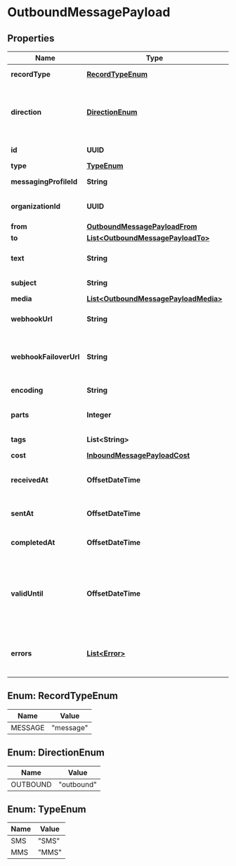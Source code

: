

# OutboundMessagePayload


## Properties

Name | Type | Description | Notes
------------ | ------------- | ------------- | -------------
**recordType** | [**RecordTypeEnum**](#RecordTypeEnum) | Identifies the type of the resource. |  [optional]
**direction** | [**DirectionEnum**](#DirectionEnum) | The direction of the message. Inbound messages are sent to you whereas outbound messages are sent from you. |  [optional]
**id** | **UUID** | Identifies the type of resource. |  [optional]
**type** | [**TypeEnum**](#TypeEnum) | The type of message. |  [optional]
**messagingProfileId** | **String** | Unique identifier for a messaging profile. |  [optional]
**organizationId** | **UUID** | The id of the organization the messaging profile belongs to. |  [optional]
**from** | [**OutboundMessagePayloadFrom**](OutboundMessagePayloadFrom.md) |  |  [optional]
**to** | [**List&lt;OutboundMessagePayloadTo&gt;**](OutboundMessagePayloadTo.md) |  |  [optional]
**text** | **String** | Message body (i.e., content) as a non-empty string.  **Required for SMS** |  [optional]
**subject** | **String** | Subject of multimedia message |  [optional]
**media** | [**List&lt;OutboundMessagePayloadMedia&gt;**](OutboundMessagePayloadMedia.md) |  |  [optional]
**webhookUrl** | **String** | The URL where webhooks related to this message will be sent. |  [optional]
**webhookFailoverUrl** | **String** | The failover URL where webhooks related to this message will be sent if sending to the primary URL fails. |  [optional]
**encoding** | **String** | Encoding scheme used for the message body. |  [optional]
**parts** | **Integer** | Number of parts into which the message&#39;s body must be split. |  [optional]
**tags** | **List&lt;String&gt;** | Tags associated with the resource. |  [optional]
**cost** | [**InboundMessagePayloadCost**](InboundMessagePayloadCost.md) |  |  [optional]
**receivedAt** | **OffsetDateTime** | ISO 8601 formatted date indicating when the message request was received. |  [optional]
**sentAt** | **OffsetDateTime** | ISO 8601 formatted date indicating when the message was sent. |  [optional]
**completedAt** | **OffsetDateTime** | ISO 8601 formatted date indicating when the message was finalized. |  [optional]
**validUntil** | **OffsetDateTime** | Message must be out of the queue by this time or else it will be discarded and marked as &#39;sending_failed&#39;. Once the message moves out of the queue, this field will be nulled |  [optional]
**errors** | [**List&lt;Error&gt;**](Error.md) | These errors may point at addressees when referring to unsuccessful/unconfirmed delivery statuses. |  [optional]



## Enum: RecordTypeEnum

Name | Value
---- | -----
MESSAGE | &quot;message&quot;



## Enum: DirectionEnum

Name | Value
---- | -----
OUTBOUND | &quot;outbound&quot;



## Enum: TypeEnum

Name | Value
---- | -----
SMS | &quot;SMS&quot;
MMS | &quot;MMS&quot;



